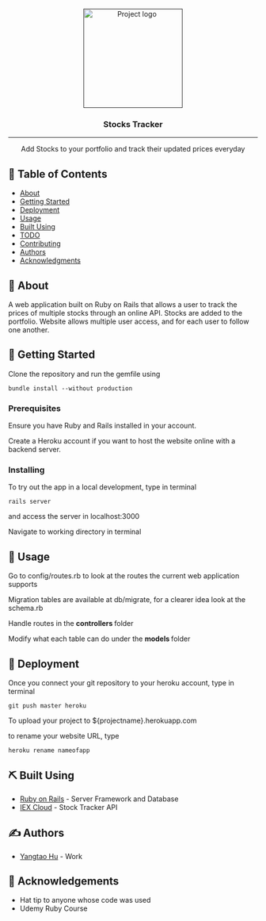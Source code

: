<p align="center">
  <a href="" rel="noopener">
 <img width=200px height=200px src="https://i.imgur.com/6wj0hh6.jpg" alt="Project logo"></a>
</p>

<h3 align="center">Stocks Tracker</h3>


---

<p align="center"> Add Stocks to your portfolio and track their updated prices everyday
    <br> 
</p>

## 📝 Table of Contents
- [About](#about)
- [Getting Started](#getting_started)
- [Deployment](#deployment)
- [Usage](#usage)
- [Built Using](#built_using)
- [TODO](../TODO.md)
- [Contributing](../CONTRIBUTING.md)
- [Authors](#authors)
- [Acknowledgments](#acknowledgement)

## 🧐 About <a name = "about"></a>
A web application built on Ruby on Rails that allows a user to track the prices of multiple stocks through an online API. Stocks are added to the portfolio. Website allows multiple user access, and for each user to follow one another.

## 🏁 Getting Started <a name = "getting_started"></a>

Clone the repository and run the gemfile using 

```
bundle install --without production
```



### Prerequisites

Ensure you have Ruby and Rails installed in your account.

Create a Heroku account if you want to host the website online with a backend server.



### Installing


To try out the app in a local development, type in terminal

```
rails server

```

and access the server in localhost:3000

Navigate to working directory in terminal




## 🎈 Usage <a name="usage"></a>

Go to config/routes.rb to look at the routes the current web application supports

Migration tables are available at db/migrate, for a clearer idea look at the schema.rb 

Handle routes in the <strong> controllers </strong> folder

Modify what each table can do under the <strong> models </strong> folder


## 🚀 Deployment <a name = "deployment"></a>

Once you connect your git repository to your heroku account, type in terminal 

```
git push master heroku
```

To upload your project to ${projectname}.herokuapp.com

to rename your website URL, type

```
heroku rename nameofapp 

```

## ⛏️ Built Using <a name = "built_using"></a>
- [Ruby on Rails](https://www.mongodb.com/) - Server Framework and Database
- [IEX Cloud](https://iexcloud.io/) - Stock Tracker API

## ✍️ Authors <a name = "authors"></a>
- [Yangtao Hu](https://github.com/yangtao94) - Work


## 🎉 Acknowledgements <a name = "acknowledgement"></a>
- Hat tip to anyone whose code was used
- Udemy Ruby Course

